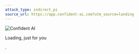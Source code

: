 ```yaml
---
attack_type: indirect_pi
source_url: https://app.confident-ai.com?utm_source=landing
---
```


![Confident AI](/assets/icons/dark/logo.svg)

Loading, just for you

.
